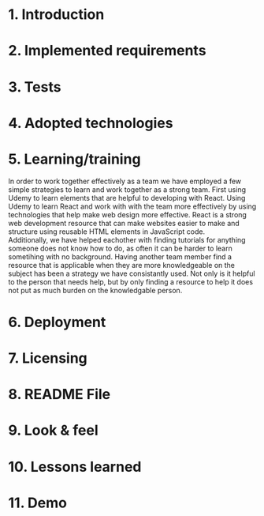 # 1. Introduction

# 2. Implemented requirements

# 3. Tests

# 4. Adopted technologies

# 5. Learning/training
In order to work together effectively as a team we have employed a few simple strategies to learn and work together as a strong team. First using Udemy to learn elements that are helpful to developing with React. Using Udemy to learn React and work with with the team more effectively by using technologies that help make web design more effective. React is a strong web development resource that can make websites easier to make and structure using reusable HTML elements in JavaScript code.\
Additionally, we have helped eachother with finding tutorials for anything someone does not know how to do, as often it can be harder to learn sometihing with no background. Having another team member find a resource that is applicable when they are more knowledgeable on the subject has been a strategy we have consistantly used. Not only is it helpful to the person that needs help, but by only finding a resource to help it does not put as much burden on the knowledgable person.

# 6. Deployment

# 7. Licensing

# 8. README File

# 9. Look & feel

# 10. Lessons learned

# 11. Demo
